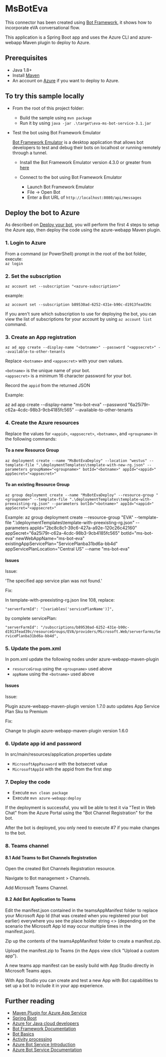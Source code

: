 # MsBotEva

This connector has been created using [Bot Framework](https://dev.botframework.com), it shows how to incorporate eVA conversational flow.

This application is a Spring Boot app and uses the Azure CLI and azure-webapp Maven plugin to deploy to Azure.

## Prerequisites

- Java 1.8+
- Install [Maven](https://maven.apache.org/)
- An account on [Azure](https://azure.microsoft.com) if you want to deploy to Azure.

## To try this sample locally
- From the root of this project folder:
  - Build the sample using `mvn package`
  - Run it by using `java -jar .\target\eva-ms-bot-service-3.1.jar`

- Test the bot using Bot Framework Emulator

  [Bot Framework Emulator](https://github.com/microsoft/botframework-emulator) is a desktop application that allows bot developers to test and debug their bots on localhost or running remotely through a tunnel.

  - Install the Bot Framework Emulator version 4.3.0 or greater from [here](https://github.com/Microsoft/BotFramework-Emulator/releases)

  - Connect to the bot using Bot Framework Emulator

    - Launch Bot Framework Emulator
    - File -> Open Bot
    - Enter a Bot URL of `http://localhost:8080/api/messages`

## Deploy the bot to Azure

As described on [Deploy your bot](https://docs.microsoft.com/en-us/azure/bot-service/bot-builder-deploy-az-cli), you will perform the first 4 steps to setup the Azure app, then deploy the code using the azure-webapp Maven plugin.

### 1. Login to Azure
From a command (or PowerShell) prompt in the root of the bot folder, execute:  
`az login`
  
### 2. Set the subscription
`az account set --subscription "<azure-subscription>"`

example:

`az account set --subscription b89530ad-6252-431e-b90c-d1913fead39c`

If you aren't sure which subscription to use for deploying the bot, you can view the list of subscriptions for your account by using `az account list` command. 

### 3. Create an App registration
`az ad app create --display-name "<botname>" --password "<appsecret>" --available-to-other-tenants`

Replace `<botname>` and `<appsecret>` with your own values.

`<botname>` is the unique name of your bot.  
`<appsecret>` is a minimum 16 character password for your bot. 

Record the `appid` from the returned JSON

Example:

az ad app create --display-name "ms-bot-eva" --password "6a25i79r-c62a-4cdc-98b3-9cb4185fc565" --available-to-other-tenants

### 4. Create the Azure resources
Replace the values for `<appid>`, `<appsecret>`, `<botname>`, and `<groupname>` in the following commands:

#### To a new Resource Group
`az deployment create --name "MsBotEvaDeploy" --location "westus" --template-file ".\deploymentTemplates\template-with-new-rg.json" --parameters groupName="<groupname>" botId="<botname>" appId="<appid>" appSecret="<appsecret>"`

#### To an existing Resource Group
`az group deployment create --name "MsBotEvaDeploy" --resource-group "<groupname>" --template-file ".\deploymentTemplates\template-with-preexisting-rg.json" --parameters botId="<botname>" appId="<appid>" appSecret="<appsecret>"`

Example:
az group deployment create --resource-group "EVA" --template-file ".\deploymentTemplates\template-with-preexisting-rg.json" --parameters appId="2bc8c8c1-39c6-427a-a92e-120c26c42160" appSecret="6a25i79r-c62a-4cdc-98b3-9cb4185fc565" botId="ms-bot-eva" newWebAppName="ms-bot-eva" existingAppServicePlan="ServicePlanba31bd6a-bb4d" appServicePlanLocation="Central US" --name "ms-bot-eva"

#### Issues
Issue:

'The specified app service plan was not found.'

Fix:

In template-with-preexisting-rg.json line 108, replace:

`"serverFarmId": "[variables('servicePlanName')]",`

by complete servicePlan:

`"serverFarmId": "/subscriptions/b89530ad-6252-431e-b90c-d1913fead39c/resourceGroups/EVA/providers/Microsoft.Web/serverfarms/ServicePlanba31bd6a-bb4d",`

### 5. Update the pom.xml
In pom.xml update the following nodes under azure-webapp-maven-plugin
- `resourceGroup` using the `<groupname>` used above
- `appName` using the `<botname>` used above

#### Issues
Issue:

Plugin azure-webapp-maven-plugin version 1.7.0 auto updates App Service Plan Sku to Premium

Fix:

Change to plugin azure-webapp-maven-plugin version 1.6.0

### 6. Update app id and password
In src/main/resources/application.properties update 
  - `MicrosoftAppPassword` with the botsecret value
  - `MicrosoftAppId` with the appid from the first step

### 7. Deploy the code
- Execute `mvn clean package` 
- Execute `mvn azure-webapp:deploy`

If the deployment is successful, you will be able to test it via "Test in Web Chat" from the Azure Portal using the "Bot Channel Registration" for the bot.

After the bot is deployed, you only need to execute #7 if you make changes to the bot.

### 8. Teams channel
#### 8.1 Add Teams to Bot Channels Registration

Open the created Bot Channels Registration resource.

Navigate to Bot management > Channels.

Add Microsoft Teams Channel.

#### 8.2 Add Bot Application to Teams

Edit the manifest.json contained in the teamsAppManifest folder to replace your Microsoft App Id (that was created when you registered your bot earlier) everywhere you see the place holder string <<YOUR-MICROSOFT-APP-ID>> (depending on the scenario the Microsoft App Id may occur multiple times in the manifest.json).

Zip up the contents of the teamsAppManifest folder to create a manifest.zip.

Upload the manifest.zip to Teams (in the Apps view click "Upload a custom app").

A new teams app manifest can be easily build with App Studio directly in Microsoft Teams apps.

With App Studio you can create and test a new App with Bot capabilities to set up a bot to include it in your app experience.

## Further reading

- [Maven Plugin for Azure App Service](https://docs.microsoft.com/en-us/java/api/overview/azure/maven/azure-webapp-maven-plugin/readme?view=azure-java-stable)
- [Spring Boot](https://spring.io/projects/spring-boot)
- [Azure for Java cloud developers](https://docs.microsoft.com/en-us/azure/java/?view=azure-java-stable)
- [Bot Framework Documentation](https://docs.botframework.com)
- [Bot Basics](https://docs.microsoft.com/azure/bot-service/bot-builder-basics?view=azure-bot-service-4.0)
- [Activity processing](https://docs.microsoft.com/en-us/azure/bot-service/bot-builder-concept-activity-processing?view=azure-bot-service-4.0)
- [Azure Bot Service Introduction](https://docs.microsoft.com/azure/bot-service/bot-service-overview-introduction?view=azure-bot-service-4.0)
- [Azure Bot Service Documentation](https://docs.microsoft.com/azure/bot-service/?view=azure-bot-service-4.0)
